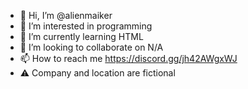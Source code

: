 - 👋 Hi, I’m @alienmaiker
- 👀 I’m interested in programming
- 🌱 I’m currently learning HTML
- 💞️ I’m looking to collaborate on N/A
- 📫 How to reach me https://discord.gg/jh42AWgxWJ
- ⚠️ Company and location are fictional

<!---
alienmaiker/alienmaiker is a ✨ special ✨ repository because its `README.md` (this file) appears on your GitHub profile.
You can click the Preview link to take a look at your changes.
--->
